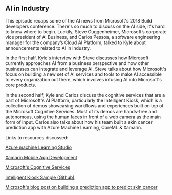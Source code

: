 ## AI in Industry

This episode recaps some of the AI news from Microsoft's 2018 Build developers conference. There's so much to discuss on the AI side, it's hard to know where to begin. Luckily,  Steve Guggenheimer, Microsoft’s corporate vice president of AI Business, and Carlos Pessoa, a software engineering manager for the company’s Cloud AI Platform, talked to Kyle about announcements related to AI in industry.

In the first half, Kyle's interview with Steve discusses how Microsoft currently approaches AI from a business perspective and how other businesses can integrate and leverage AI. Steve talks about how Microsoft's focus on building a new set of AI services and tools to make AI accessible to every organization out there, which involves infusing AI into Microsoft's core products.

In the second half, Kyle and Carlos discuss the cognitive services that are a part of Microsoft's AI Platform, particularly the Intelligent Kiosk, which is a collection of demos showcasing workflows and experiences built on top of the Microsoft Cognitive Services. Most of its demos are hands-free and autonomous, using the human faces in front of a web camera as the main form of input. Carlos also talks about how his team built a skin cancer prediction app with Azure Machine Learning, CoreML & Xamarin.

Links to resources discussed:

[Azure machine Learning Studio](https://azure.microsoft.com/en-us/services/machine-learning-studio/)

[Xamarin Mobile App Development](https://www.xamarin.com/)

[Microsoft's Cognitive Services](https://azure.microsoft.com/en-us/services/cognitive-services/)

[Intelligent Kiosk Sample (Github)](https://github.com/Microsoft/Cognitive-Samples-IntelligentKiosk)

[Microsoft's blog post on building a prediction app to predict skin cancer](https://blogs.technet.microsoft.com/machinelearning/2018/04/03/intelligent-edge-building-a-skin-cancer-prediction-app-with-azure-machine-learning-coreml-xamarin/)





